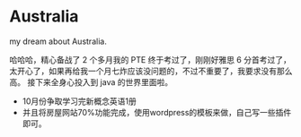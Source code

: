# Australia

my dream about Australia.

哈哈哈，精心备战了 2 个多月我的 PTE 终于考过了，刚刚好雅思 6 分首考过了，太开心了，如果再给我一个月七炸应该没问题的，不过不重要了，我要求没有那么高。
接下来全身心投入到 java 的世界里面啦。

- 10月份争取学习完新概念英语1册
- 并且将房屋网站70%功能完成，使用wordpress的模板来做，自己写一些插件即可。